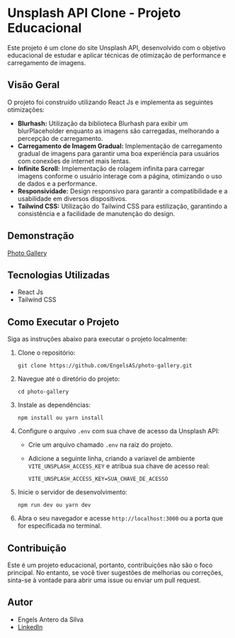 # Unsplash API Clone - Projeto Educacional

Este projeto é um clone do site Unsplash API, desenvolvido com o objetivo educacional de estudar e aplicar técnicas de otimização de performance e carregamento de imagens.

## Visão Geral

O projeto foi construído utilizando React Js e implementa as seguintes otimizações:

- **Blurhash:** Utilização da biblioteca Blurhash para exibir um blurPlaceholder enquanto as imagens são carregadas, melhorando a percepção de carregamento.
- **Carregamento de Imagem Gradual:** Implementação de carregamento gradual de imagens para garantir uma boa experiência para usuários com conexões de internet mais lentas.
- **Infinite Scroll:** Implementação de rolagem infinita para carregar imagens conforme o usuário interage com a página, otimizando o uso de dados e a performance.
- **Responsividade:** Design responsivo para garantir a compatibilidade e a usabilidade em diversos dispositivos.
- **Tailwind CSS:** Utilização do Tailwind CSS para estilização, garantindo a consistência e a facilidade de manutenção do design.

## Demonstração

[Photo Gallery](https://photo-gallery-self.vercel.app/)

## Tecnologias Utilizadas

- React Js
- Tailwind CSS

## Como Executar o Projeto

Siga as instruções abaixo para executar o projeto localmente:

1.  Clone o repositório:

    ```
    git clone https://github.com/EngelsAS/photo-gallery.git
    ```

2.  Navegue até o diretório do projeto:

    ```
    cd photo-gallery
    ```

3.  Instale as dependências:

    ```
    npm install ou yarn install
    ```

4.  Configure o arquivo `.env` com sua chave de acesso da Unsplash API:

    - Crie um arquivo chamado `.env` na raiz do projeto.
    - Adicione a seguinte linha, criando a variavel de ambiente `VITE_UNSPLASH_ACCESS_KEY` e atribua sua chave de acesso real:

      ```
      VITE_UNSPLASH_ACCESS_KEY=SUA_CHAVE_DE_ACESSO
      ```

5.  Inicie o servidor de desenvolvimento:

    ```
    npm run dev ou yarn dev
    ```

6.  Abra o seu navegador e acesse `http://localhost:3000` ou a porta que for especificada no terminal.

## Contribuição

Este é um projeto educacional, portanto, contribuições não são o foco principal. No entanto, se você tiver sugestões de melhorias ou correções, sinta-se à vontade para abrir uma issue ou enviar um pull request.

## Autor

- Engels Antero da Silva
- [LinkedIn](https://www.linkedin.com/in/engels-antero-9a34b2226/)
